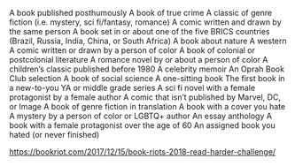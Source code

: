 A book published posthumously
A book of true crime
A classic of genre fiction (i.e. mystery, sci fi/fantasy, romance)
A comic written and drawn by the same person
A book set in or about one of the five BRICS countries (Brazil, Russia, India, China, or South Africa)
A book about nature
A western
A comic written or drawn by a person of color
A book of colonial or postcolonial literature
A romance novel by or about a person of color
A children’s classic published before 1980
A celebrity memoir
An Oprah Book Club selection
A book of social science
A one-sitting book
The first book in a new-to-you YA or middle grade series
A sci fi novel with a female protagonist by a female author
A comic that isn’t published by Marvel, DC, or Image
A book of genre fiction in translation
A book with a cover you hate
A mystery by a person of color or LGBTQ+ author
An essay anthology
A book with a female protagonist over the age of 60
An assigned book you hated (or never finished)

https://bookriot.com/2017/12/15/book-riots-2018-read-harder-challenge/
